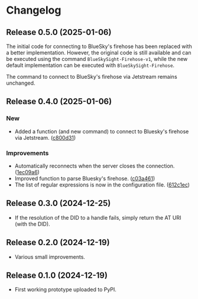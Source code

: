 # Changelog

## Release 0.5.0 (2025-01-06)

The initial code for connecting to BlueSky's firehose has been replaced with
a better implementation. However, the original code is still available and can
be executed using the command `BlueSkySight-Firehose-v1`, while the new default
implementation can be executed with `BlueSkySight-Firehose`.

The command to connect to BlueSky's firehose via Jetstream remains unchanged.


## Release 0.4.0 (2025-01-06)

### New

- Added a function (and new command) to connect to Bluesky's firehose via Jetstream.
  ([c800d31](https://github.com/CIRCL/BlueSkySight/commit/c800d31))

### Improvements

- Automatically reconnects when the server closes the connection.
  ([1ec09a6](https://github.com/CIRCL/BlueSkySight/commit/1ec09a6))
- Improved function to parse Bluesky's firehose.
  ([c03a461](https://github.com/CIRCL/BlueSkySight/commit/c03a461))
- The list of regular expressions is now in the configuration file.
  ([612c1ec](https://github.com/CIRCL/BlueSkySight/commit/612c1ec))


## Release 0.3.0 (2024-12-25)

- If the resolution of the DID to a handle fails, simply return the AT URI (with the DID).


## Release 0.2.0 (2024-12-19)

- Various small improvements.

## Release 0.1.0 (2024-12-19)

- First working prototype uploaded to PyPI.
